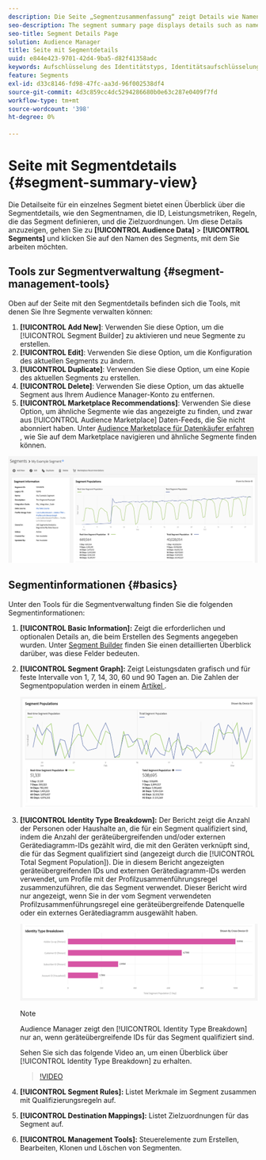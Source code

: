 ```yaml
---
description: Die Seite „Segmentzusammenfassung“ zeigt Details wie Namen, Eigenschaften im Segment, Regeln, Leistungsdaten und Informationen zur Zielzuordnung an.
seo-description: The segment summary page displays details such as name, traits in the segment, rules, performance data, and destination mapping information.
seo-title: Segment Details Page
solution: Audience Manager
title: Seite mit Segmentdetails
uuid: e844e423-9701-42d4-9ba5-d82f41358adc
keywords: Aufschlüsselung des Identitätstyps, Identitätsaufschlüsselung, Berichte zur Zielgruppen-Identität, geräteübergreifend, geräteübergreifende ID, Geräte-ID
feature: Segments
exl-id: d33c8146-fd98-47fc-aa3d-96f002538df4
source-git-commit: 4d3c859cc4dc5294286680b0e63c287e0409f7fd
workflow-type: tm+mt
source-wordcount: '398'
ht-degree: 0%

---
```


# Seite mit Segmentdetails {#segment-summary-view}

Die Detailseite für ein einzelnes Segment bietet einen Überblick über die Segmentdetails, wie den Segmentnamen, die ID, Leistungsmetriken, Regeln, die das Segment definieren, und die Zielzuordnungen. Um diese Details anzuzeigen, gehen Sie zu **[!UICONTROL Audience Data]** > **[!UICONTROL Segments]** und klicken Sie auf den Namen des Segments, mit dem Sie arbeiten möchten.

## Tools zur Segmentverwaltung {#segment-management-tools}

Oben auf der Seite mit den Segmentdetails befinden sich die Tools, mit denen Sie Ihre Segmente verwalten können:

1. **[!UICONTROL Add New]**: Verwenden Sie diese Option, um die [!UICONTROL Segment Builder] zu aktivieren und neue Segmente zu erstellen.
2. **[!UICONTROL Edit]**: Verwenden Sie diese Option, um die Konfiguration des aktuellen Segments zu ändern.
3. **[!UICONTROL Duplicate]**: Verwenden Sie diese Option, um eine Kopie des aktuellen Segments zu erstellen.
4. **[!UICONTROL Delete]**: Verwenden Sie diese Option, um das aktuelle Segment aus Ihrem Audience Manager-Konto zu entfernen.
5. **[!UICONTROL Marketplace Recommendations]**: Verwenden Sie diese Option, um ähnliche Segmente wie das angezeigte zu finden, und zwar aus [!UICONTROL Audience Marketplace] Daten-Feeds, die Sie nicht abonniert haben. Unter [Audience Marketplace für Datenkäufer erfahren ](../audience-marketplace/marketplace-data-buyers/marketplace-data-buyers.md), wie Sie auf dem Marketplace navigieren und ähnliche Segmente finden können.

![basic-segment-information](assets/basic-segment-information.png)

## Segmentinformationen {#basics}

Unter den Tools für die Segmentverwaltung finden Sie die folgenden Segmentinformationen:

1. **[!UICONTROL Basic Information]:** Zeigt die erforderlichen und optionalen Details an, die beim Erstellen des Segments angegeben wurden. Unter [Segment Builder](segment-builder.md) finden Sie einen detaillierten Überblick darüber, was diese Felder bedeuten.
2. **[!UICONTROL Segment Graph]:** Zeigt Leistungsdaten grafisch und für feste Intervalle von 1, 7, 14, 30, 60 und 90 Tagen an. Die Zahlen der Segmentpopulation werden in einem [ Artikel ](../../features/segments/segment-builder-data.md).

   ![segments-graph](assets/segment-graph.png)

3. **[!UICONTROL Identity Type Breakdown]:** Der Bericht zeigt die Anzahl der Personen oder Haushalte an, die für ein Segment qualifiziert sind, indem die Anzahl der geräteübergreifenden und/oder externen Gerätediagramm-IDs gezählt wird, die mit den Geräten verknüpft sind, die für das Segment qualifiziert sind (angezeigt durch die [!UICONTROL Total Segment Population]). Die in diesem Bericht angezeigten geräteübergreifenden IDs und externen Gerätediagramm-IDs werden verwendet, um Profile mit der Profilzusammenführungsregel zusammenzuführen, die das Segment verwendet. Dieser Bericht wird nur angezeigt, wenn Sie in der vom Segment verwendeten Profilzusammenführungsregel eine geräteübergreifende Datenquelle oder ein externes Gerätediagramm ausgewählt haben.

   ![segments-graph](assets/segment-type.png)

   >[!NOTE]
   >
   >Audience Manager zeigt den [!UICONTROL Identity Type Breakdown] nur an, wenn geräteübergreifende IDs für das Segment qualifiziert sind.

   Sehen Sie sich das folgende Video an, um einen Überblick über [!UICONTROL Identity Type Breakdown] zu erhalten.
   >[!VIDEO](https://video.tv.adobe.com/v/32712?captions=ger)

4. **[!UICONTROL Segment Rules]:** Listet Merkmale im Segment zusammen mit Qualifizierungsregeln auf.
5. **[!UICONTROL Destination Mappings]:** Listet Zielzuordnungen für das Segment auf.
6. **[!UICONTROL Management Tools]:** Steuerelemente zum Erstellen, Bearbeiten, Klonen und Löschen von Segmenten.
